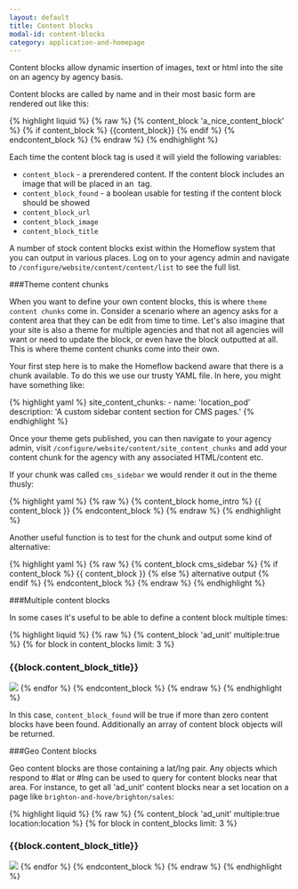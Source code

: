 ```yaml
---
layout: default
title: Content blocks
modal-id: content-blocks
category: application-and-homepage
---
```

Content blocks allow dynamic insertion of images, text or html into the site on an agency by agency basis.

Content blocks are called by name and in their most basic form are rendered out like this:

{% highlight liquid %}
{% raw %}
{% content_block 'a_nice_content_block' %}
 {% if content_block %}
  {{content_block}}
 {% endif %}
{% endcontent_block %}
{% endraw %}
{% endhighlight %}

Each time the content block tag is used it will yield the following variables:

- `content_block` - a prerendered content. If the content block includes an image that will be placed in an <img> tag.
- `content_block_found` - a boolean usable for testing if the content block should be showed
- `content_block_url`
- `content_block_image`
- `content_block_title`

A number of stock content blocks exist within the Homeflow system that you can output in various places. Log on to your agency admin and navigate to ``/configure/website/content/content/list`` to see the full list.

###Theme content chunks

When you want to define your own content blocks, this is where ``theme content chunks`` come in. Consider a scenario where an agency asks for a content area that they can be edit from time to time. Let's also imagine that your site is also a theme for multiple agencies and that not all agencies will want or need to update the block, or even have the block outputted at all. This is where theme content chunks come into their own.

Your first step here is to make the Homeflow backend aware that there is a chunk available. To do this we use our trusty YAML file. In here, you might have something like:

{% highlight yaml %}
  site_content_chunks:
    - name: 'location_pod'
      description: 'A custom sidebar content section for CMS pages.'
{% endhighlight %}

Once your theme gets published, you can then navigate to your agency admin, visit ``/configure/website/content/site_content_chunks`` and add your content chunk for the agency with any associated HTML/content etc.

If your chunk was called ``cms_sidebar`` we would render it out in the theme thusly:

{% highlight yaml %}
{% raw %}
{% content_block home_intro %}
 {{ content_block }}
{% endcontent_block %}
{% endraw %}
{% endhighlight %}

Another useful function is to test for the chunk and output some kind of alternative:

{% highlight yaml %}
{% raw %}
{% content_block cms_sidebar %}
 {% if content_block %}
  {{ content_block }}
 {% else %}
  alternative output
 {% endif %}
{% endcontent_block %}
{% endraw %}
{% endhighlight %}

###Multiple content blocks

In some cases it's useful to be able to define a content block multiple times:

{% highlight liquid %}
{% raw %}
{% content_block 'ad_unit' multiple:true %}
 {% for block in content_blocks limit: 3 %}
  <h3>{{block.content_block_title}}</h3>
  <img src="{{block.content_block_title}}"/>
 {% endfor %}
{% endcontent_block %}
{% endraw %}
{% endhighlight %}

In this case, `content_block_found` will be true if more than zero content blocks have been found. Additionally an array of content block objects will be returned.

###Geo Content blocks

Geo content blocks are those containing a lat/lng pair. Any objects which respond to #lat or #lng can be used to query for content blocks near that area. For instance, to get all 'ad_unit' content blocks near a set location on a page like `brighton-and-hove/brighton/sales`:

{% highlight liquid %}
{% raw %}
{% content_block 'ad_unit' multiple:true location:location %}
 {% for block in content_blocks limit: 3 %}
  <h3>{{block.content_block_title}}</h3>
  <img src="{{block.content_block_title}}"/>
 {% endfor %}
{% endcontent_block %}
{% endraw %}
{% endhighlight %}
